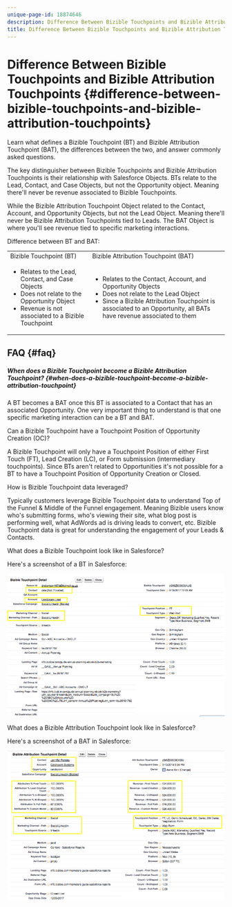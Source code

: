 ```yaml
---
unique-page-id: 18874646
description: Difference Between Bizible Touchpoints and Bizible Attribution Touchpoints - Bizible - Product Documentation
title: Difference Between Bizible Touchpoints and Bizible Attribution Touchpoints
---
```


# Difference Between Bizible Touchpoints and Bizible Attribution Touchpoints {#difference-between-bizible-touchpoints-and-bizible-attribution-touchpoints}

Learn what defines a Bizible Touchpoint (BT) and Bizible Attribution Touchpoint (BAT), the differences between the two, and answer commonly asked questions.

The key distinguisher between Bizible Touchpoints and Bizible Attribution Touchpoints is their relationship with Salesforce Objects. BTs relate to the Lead, Contact, and Case Objects, but not the Opportunity object. Meaning there'll never be revenue associated to Bizible Touchpoints.

While the Bizible Attribution Touchpoint Object related to the Contact, Account, and Opportunity Objects, but not the Lead Object. Meaning there'll never be Bizible Attribution Touchpoints tied to Leads. The BAT Object is where you'll see revenue tied to specific marketing interactions.

Difference between BT and BAT:

<table> 
 <colgroup> 
  <col> 
  <col> 
 </colgroup> 
 <tbody> 
  <tr> 
   <td>Bizible Touchpoint (BT)</td> 
   <td>Bizible Attribution Touchpoint (BAT)</td> 
  </tr> 
  <tr> 
   <td> 
    <ul> 
     <li>Relates to the Lead, Contact, and Case Objects</li> 
     <li>Does not relate to the Opportunity Object</li> 
     <li>Revenue is not associated to a Bizible Touchpoint</li> 
    </ul></td> 
   <td> 
    <ul> 
     <li>Relates to the Contact, Account, and Opportunity Objects</li> 
     <li>Does not relate to the Lead Object</li> 
     <li>Since a Bizible Attribution Touchpoint is associated to an Opportunity, all BATs have revenue associated to them</li> 
    </ul></td> 
  </tr> 
 </tbody> 
</table>

## FAQ {#faq}

##### When does a Bizible Touchpoint become a Bizible Attribution Touchpoint? {#when-does-a-bizible-touchpoint-become-a-bizible-attribution-touchpoint}

A BT becomes a BAT once this BT is associated to a Contact that has an associated Opportunity. One very important thing to understand is that one specific marketing interaction can be a BT and BAT.

Can a Bizible Touchpoint have a Touchpoint Position of Opportunity Creation (OC)?

A Bizible Touchpoint will only have a Touchpoint Position of either First Touch (FT), Lead Creation (LC), or Form submission (intermediary touchpoints). Since BTs aren't related to Opportunities it's not possible for a BT to have a Touchpoint Position of Opportunity Creation or Closed.

How is Bizible Touchpoint data leveraged?

Typically customers leverage Bizible Touchpoint data to understand Top of the Funnel & Middle of the Funnel engagement. Meaning Bizible users know who's submitting forms, who's viewing their site, what blog post is performing well, what AdWords ad is driving leads to convert, etc. Bizible Touchpoint data is great for understanding the engagement of your Leads & Contacts.

What does a Bizible Touchpoint look like in Salesforce?

Here's a screenshot of a BT in Salesforce:

![](assets/1.png)

What does a Bizible Attribution Touchpoint look like in Salesforce?

Here's a screenshot of a BAT in Salesforce:

![](assets/2.png)

